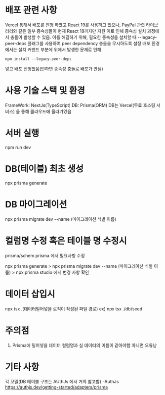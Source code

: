 # 배포 관련 사항

Vercel 통해서 배포를 진행 하였고
React 19를 사용하고 있으나, PayPal 관련 라이브러리와 같은 일부 종속성들이 현재 React 18까지만 지원
이로 인해 종속성 설치 과정에서 충돌이 발생할 수 있음.
이를 해결하기 위해, 필요한 종속성을 설치할 때 --legacy-peer-deps 플래그를 사용하여 peer dependency 충돌을 무시하도록 설정
배포 환경에서는 설치 커맨드 부분에 위에서 발생한 문제로 인해

```
npm install --legacy-peer-deps
```

넣고 배포 진행했음(안하면 종속성 충돌로 배포가 안댐)

# 사용 기술 스택 및 환경

FrameWork: NextJs(TypeScript)
DB: Prisma(ORM)
DB는 Vercel(무료 호스팅 서비스) 을 통해 클라우드에 올라가있음

# 서버 실행

npm run dev

# DB(테이블) 최초 생성

npx prisma generate

# DB 마이그레이션

npx prisma migrate dev --name (마이그레이션 식별 이름)

# 컬럼명 수정 혹은 테이블 명 수정시

prisma/schem.prisma 에서 필요사항 수정

npx prisma generate > npx prisma migrate dev --name (마이그레이션 식별 이름) > npx prisma studio 에서 변경 사항 확인

# 데이터 삽입시

npx tsx .(데이터밀어넣을 로직이 작성된 파일 경로) ex) npx tsx ./db/seed

# 주의점

1. Prisma에 밀어넣을 데이터 컬럼명과 실 데이터의 이름이 같아야함 아니면 오류남

# 기타 사항

각 모델(DB 테이블 구조는 AUthJs 에서 거의 참고함)
-AuthJs <br>
https://authjs.dev/getting-started/adapters/prisma
